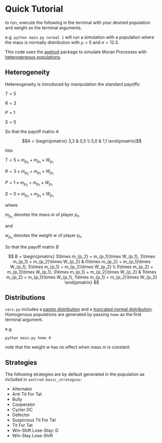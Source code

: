 # Quick Tutorial

to run, execute the following in the terminal with your desired population and weight as the terminal arguments. 

e.g. `python main.py normal 1` will run a simulation with a population where the mass is normally distribution with $\mu = 5$ and $\sigma = 12.5$. 

This code uses the [axelrod](https://axelrod.readthedocs.io/en/stable/index.html) package to simulate Moran Processes with [heterogeneous populations](https://axelrod.readthedocs.io/en/stable/tutorials/creating_heterogenous_player_moran_process/index.html).

## Heterogeneity

Hetereogeneity is introduced by manipulation the standard payoffs:

$T = 5$

$R = 3$

$P = 1$

$S = 0$

So that the payoff matrix $A$

$$A = \begin{pmatrix} 3,3 & 0,5 \\ 5,0 & 1,1 \end{pmatrix}$$

Into

$T = 5\times m_{p_2} + m_{p_1}\times W_{p_1}$

$R = 3\times  m_{p_2} + m_{p_1}\times W_{p_1}$

$P = 1\times  m_{p_2} + m_{p_1}\times W_{p_1}$

$S = 0\times  m_{p_2} + m_{p_1}\times W_{p_1}$

where

$m_{p_n}$ denotes the mass $m$ of player $p_n$ 

and

$w_{p_n}$ denotes the weight $w$ of player $p_n$

So that the payoff matrix $B$

$$
B = 
\begin{pmatrix} 3\times  m_{p_2} + m_{p_1}\times W_{p_1},  3\times  m_{p_1} + m_{p_2}\times W_{p_2} & 0\times  m_{p_2} + m_{p_1}\times W_{p_1},  5\times  m_{p_1} + m_{p_2}\times W_{p_2} \\ 5\times  m_{p_2} + m_{p_1}\times W_{p_1},  0\times  m_{p_1} + m_{p_2}\times W_{p_2} & 1\times  m_{p_2} + m_{p_1}\times W_{p_1},  1\times  m_{p_1} + m_{p_2}\times W_{p_2} \end{pmatrix}
$$ 

## Distributions

`vars.py` includes a [pareto distribution](https://numpy.org/doc/stable/reference/random/generated/numpy.random.pareto.html) and a [truncated normal distribution](https://docs.scipy.org/doc/scipy/reference/generated/scipy.stats.truncnorm.html). Homogenous populations are generated by passing `homo` as the first terminal argument. 

e.g.

`python main.py homo 0`

note that the weight $w$ has no effect when mass $m$ is constant.

## Strategies

The following strategies are by default generated in the population as included in `axelrod.basic_strategies`:

- Alternator
- Anti Tit For Tat
- Bully
- Cooperator
- Cycler DC
- Defector
- Suspicious Tit For Tat
- Tit For Tat
- Win-Shift Lose-Stay: D
- Win-Stay Lose-Shift
